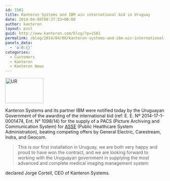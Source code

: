 ```yaml
---
id: 1581
title: Kanteron Systems and IBM win international bid in Uruguay
date: 2014-04-08T00:37:53+00:00
author: kanteron
layout: post
guid: http://www.kanteron.com/blog/?p=1581
permalink: /blog/2014/04/08/kanteron-systems-and-ibm-win-international-bid-in-uruguay/
panels_data:
  - 'a:0:{}'
categories:
  - Customers
  - Kanteron
  - Kanteron News
---
```

<img class="aligncenter" alt="UR" src="https://upload.wikimedia.org/wikipedia/commons/thumb/f/fe/Flag_of_Uruguay.svg/120px-Flag_of_Uruguay.svg.png" width="120" height="80" />

Kanteron Systems and its partner IBM were notified today by the Uruguayan Government of the awarding of the international bid (ref: E. E. Nº 2014-17-1-0001474, Ent. N° 1098/14) for the supply of a PACS (Picture Archiving and Communication System) for <a title="http://www.asse.com.uy/" href="http://www.asse.com.uy/" target="_blank">ASSE</a> (Public Healthcare System Administration), beating competing offers by General Electric, Carestream, Indra, and Geocom.

> This is our first installation in Uruguay, we are both very happy and proud to have won the contract, and we are looking forward to working with the Uruguayan government in supplying the most advanced and complete medical imaging management system

declared Jorge Cortell, CEO of Kanteron Systems.